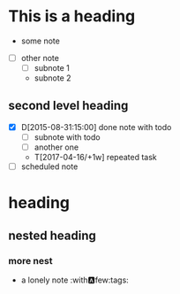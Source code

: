 # This is a heading
* some note
* [ ] other note
  * [ ] subnote 1
  * subnote 2

## second level heading
* [x] D[2015-08-31:15:00] done note with todo
  * [ ] subnote with todo
  * [ ] another one
  * T[2017-04-16/+1w] repeated task
* [ ] scheduled note 

# heading
## nested heading
### more nest
* a lonely note :with:a:few:tags:
